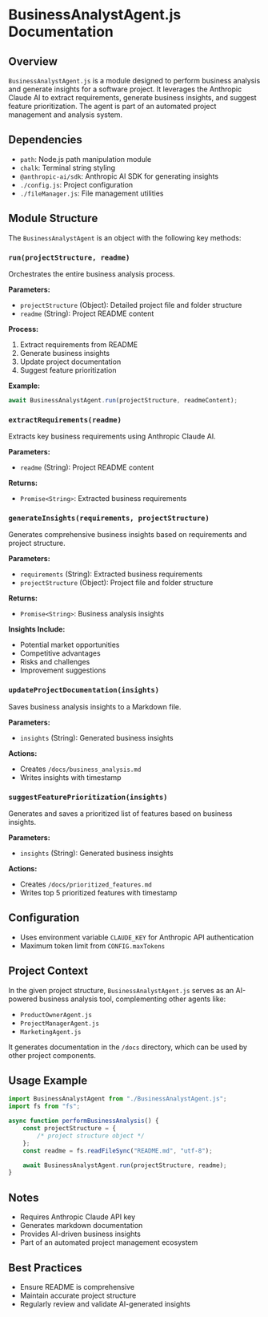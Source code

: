 # BusinessAnalystAgent.js Documentation

## Overview

`BusinessAnalystAgent.js` is a module designed to perform business analysis and generate insights for a software project. It leverages the Anthropic Claude AI to extract requirements, generate business insights, and suggest feature prioritization. The agent is part of an automated project management and analysis system.

## Dependencies

-   `path`: Node.js path manipulation module
-   `chalk`: Terminal string styling
-   `@anthropic-ai/sdk`: Anthropic AI SDK for generating insights
-   `./config.js`: Project configuration
-   `./fileManager.js`: File management utilities

## Module Structure

The `BusinessAnalystAgent` is an object with the following key methods:

### `run(projectStructure, readme)`

Orchestrates the entire business analysis process.

**Parameters:**

-   `projectStructure` (Object): Detailed project file and folder structure
-   `readme` (String): Project README content

**Process:**

1. Extract requirements from README
2. Generate business insights
3. Update project documentation
4. Suggest feature prioritization

**Example:**

```javascript
await BusinessAnalystAgent.run(projectStructure, readmeContent);
```

### `extractRequirements(readme)`

Extracts key business requirements using Anthropic Claude AI.

**Parameters:**

-   `readme` (String): Project README content

**Returns:**

-   `Promise<String>`: Extracted business requirements

### `generateInsights(requirements, projectStructure)`

Generates comprehensive business insights based on requirements and project structure.

**Parameters:**

-   `requirements` (String): Extracted business requirements
-   `projectStructure` (Object): Project file and folder structure

**Returns:**

-   `Promise<String>`: Business analysis insights

**Insights Include:**

-   Potential market opportunities
-   Competitive advantages
-   Risks and challenges
-   Improvement suggestions

### `updateProjectDocumentation(insights)`

Saves business analysis insights to a Markdown file.

**Parameters:**

-   `insights` (String): Generated business insights

**Actions:**

-   Creates `/docs/business_analysis.md`
-   Writes insights with timestamp

### `suggestFeaturePrioritization(insights)`

Generates and saves a prioritized list of features based on business insights.

**Parameters:**

-   `insights` (String): Generated business insights

**Actions:**

-   Creates `/docs/prioritized_features.md`
-   Writes top 5 prioritized features with timestamp

## Configuration

-   Uses environment variable `CLAUDE_KEY` for Anthropic API authentication
-   Maximum token limit from `CONFIG.maxTokens`

## Project Context

In the given project structure, `BusinessAnalystAgent.js` serves as an AI-powered business analysis tool, complementing other agents like:

-   `ProductOwnerAgent.js`
-   `ProjectManagerAgent.js`
-   `MarketingAgent.js`

It generates documentation in the `/docs` directory, which can be used by other project components.

## Usage Example

```javascript
import BusinessAnalystAgent from "./BusinessAnalystAgent.js";
import fs from "fs";

async function performBusinessAnalysis() {
    const projectStructure = {
        /* project structure object */
    };
    const readme = fs.readFileSync("README.md", "utf-8");

    await BusinessAnalystAgent.run(projectStructure, readme);
}
```

## Notes

-   Requires Anthropic Claude API key
-   Generates markdown documentation
-   Provides AI-driven business insights
-   Part of an automated project management ecosystem

## Best Practices

-   Ensure README is comprehensive
-   Maintain accurate project structure
-   Regularly review and validate AI-generated insights
